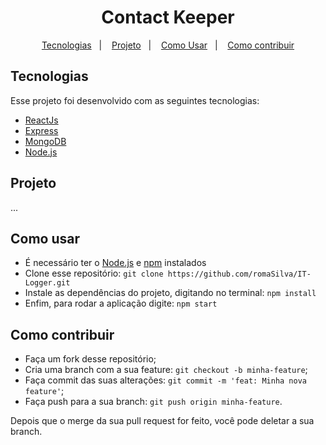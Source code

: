 <h1 align="center">
Contact Keeper</h1>

<p align="center">
  <a href="#-tecnologias">Tecnologias</a>&nbsp;&nbsp;&nbsp;|&nbsp;&nbsp;&nbsp;
  <a href="#-projeto">Projeto</a>&nbsp;&nbsp;&nbsp;|&nbsp;&nbsp;&nbsp;
  <a href="#-como-usar">Como Usar</a>&nbsp;&nbsp;&nbsp;|&nbsp;&nbsp;&nbsp;
  <a href="#-como-contribuir">Como contribuir</a>
</p>

<!-- <p align="center">
  <img alt="Frontend" src=".github/home.JPG" width="80%">
</p>
<p align="center">
  <img alt="Frontend" src=".github/addLog.JPG" width="80%">
</p> -->

## Tecnologias

Esse projeto foi desenvolvido com as seguintes tecnologias:

- [ReactJs](https://reactjs.org/)
- [Express](https://expressjs.com/)
- [MongoDB](https://www.mongodb.com/)
- [Node.js](https://nodejs.org/en/)

## Projeto

...

## Como usar

- É necessário ter o [Node.js](https://nodejs.org/en/) e [npm](https://www.npmjs.com/) instalados
- Clone esse repositório: `git clone https://github.com/romaSilva/IT-Logger.git`
- Instale as dependências do projeto, digitando no terminal: `npm install`
- Enfim, para rodar a aplicação digite: `npm start`
  ​

## Como contribuir

- Faça um fork desse repositório;
- Cria uma branch com a sua feature: `git checkout -b minha-feature`;
- Faça commit das suas alterações: `git commit -m 'feat: Minha nova feature'`;
- Faça push para a sua branch: `git push origin minha-feature`.

Depois que o merge da sua pull request for feito, você pode deletar a sua branch.